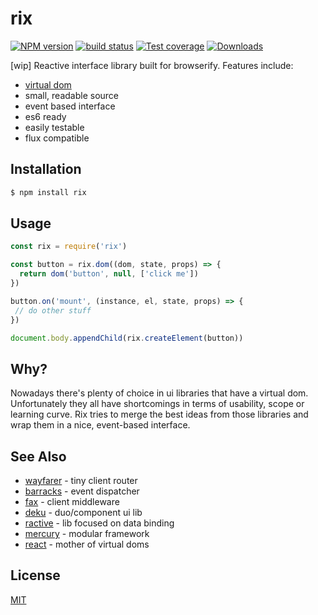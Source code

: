 # rix
[![NPM version][npm-image]][npm-url]
[![build status][travis-image]][travis-url]
[![Test coverage][coveralls-image]][coveralls-url]
[![Downloads][downloads-image]][downloads-url]

[wip] Reactive interface library built for browserify. Features include:
- [virtual dom](https://github.com/Matt-Esch/virtual-dom)
- small, readable source
- event based interface
- es6 ready
- easily testable
- flux compatible

## Installation
```bash
$ npm install rix
```

## Usage
```js
const rix = require('rix')

const button = rix.dom((dom, state, props) => {
  return dom('button', null, ['click me'])
})

button.on('mount', (instance, el, state, props) => {
 // do other stuff
})

document.body.appendChild(rix.createElement(button))
```

## Why?
Nowadays there's plenty of choice in ui libraries that have a virtual dom.
Unfortunately they all have shortcomings in terms of usability, scope or
learning curve. Rix tries to merge the best ideas from those libraries and
wrap them in a nice, event-based interface.

## See Also
- [wayfarer](https://github.com/yoshuawuyts/wayfarer) - tiny client router
- [barracks](https://github.com/yoshuawuyts/barracks) - event dispatcher
- [fax](https://github.com/yoshuawuyts/barracks) - client middleware
- [deku](https://github.com/segmentio/deku) - duo/component ui lib
- [ractive](https://github.com/ractivejs/ractive) - lib focused on data binding
- [mercury](https://github.com/Raynos/mercury) - modular framework
- [react](https://github.com/facebook/react) - mother of virtual doms

## License
[MIT](https://tldrlegal.com/license/mit-license)

[npm-image]: https://img.shields.io/npm/v/rix.svg?style=flat-square
[npm-url]: https://npmjs.org/package/rix
[travis-image]: https://img.shields.io/travis/yoshuawuyts/rix.svg?style=flat-square
[travis-url]: https://travis-ci.org/yoshuawuyts/rix
[coveralls-image]: https://img.shields.io/coveralls/yoshuawuyts/rix.svg?style=flat-square
[coveralls-url]: https://coveralls.io/r/yoshuawuyts/rix?branch=master
[downloads-image]: http://img.shields.io/npm/dm/rix.svg?style=flat-square
[downloads-url]: https://npmjs.org/package/rix
